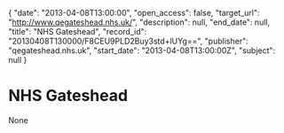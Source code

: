 {
  "date": "2013-04-08T13:00:00", 
  "open_access": false, 
  "target_url": "http://www.qegateshead.nhs.uk/", 
  "description": null, 
  "end_date": null, 
  "title": "NHS Gateshead", 
  "record_id": "20130408T130000/F8CEU9PLD2Buy3std+lUYg==", 
  "publisher": "qegateshead.nhs.uk", 
  "start_date": "2013-04-08T13:00:00Z", 
  "subject": null
}

# NHS Gateshead

None